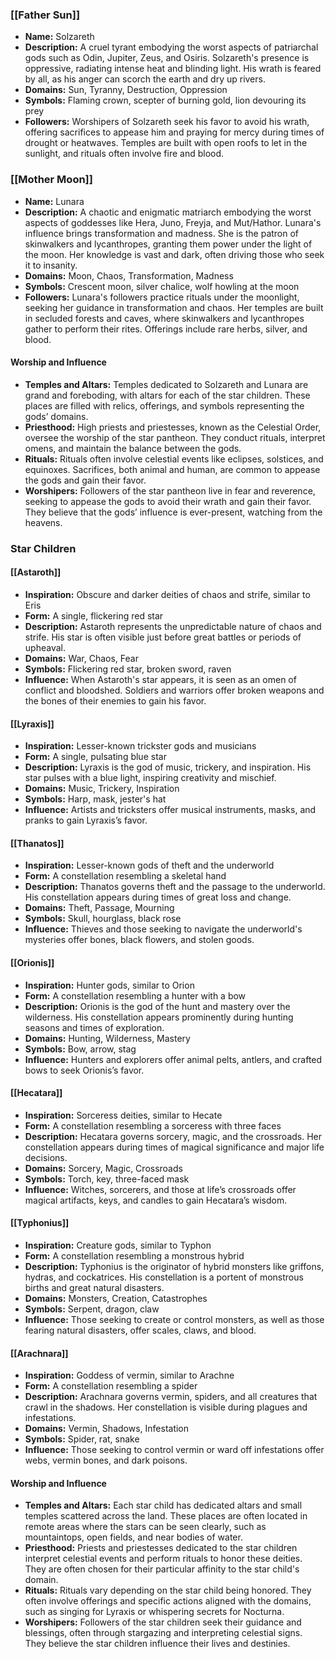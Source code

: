 ### [[Father Sun]]

- **Name:** Solzareth
- **Description:** A cruel tyrant embodying the worst aspects of patriarchal gods such as Odin, Jupiter, Zeus, and Osiris. Solzareth's presence is oppressive, radiating intense heat and blinding light. His wrath is feared by all, as his anger can scorch the earth and dry up rivers.
- **Domains:** Sun, Tyranny, Destruction, Oppression
- **Symbols:** Flaming crown, scepter of burning gold, lion devouring its prey
- **Followers:** Worshipers of Solzareth seek his favor to avoid his wrath, offering sacrifices to appease him and praying for mercy during times of drought or heatwaves. Temples are built with open roofs to let in the sunlight, and rituals often involve fire and blood.

### [[Mother Moon]]

- **Name:** Lunara
- **Description:** A chaotic and enigmatic matriarch embodying the worst aspects of goddesses like Hera, Juno, Freyja, and Mut/Hathor. Lunara's influence brings transformation and madness. She is the patron of skinwalkers and lycanthropes, granting them power under the light of the moon. Her knowledge is vast and dark, often driving those who seek it to insanity.
- **Domains:** Moon, Chaos, Transformation, Madness
- **Symbols:** Crescent moon, silver chalice, wolf howling at the moon
- **Followers:** Lunara's followers practice rituals under the moonlight, seeking her guidance in transformation and chaos. Her temples are built in secluded forests and caves, where skinwalkers and lycanthropes gather to perform their rites. Offerings include rare herbs, silver, and blood.
#### Worship and Influence

- **Temples and Altars:** Temples dedicated to Solzareth and Lunara are grand and foreboding, with altars for each of the star children. These places are filled with relics, offerings, and symbols representing the gods’ domains.
- **Priesthood:** High priests and priestesses, known as the Celestial Order, oversee the worship of the star pantheon. They conduct rituals, interpret omens, and maintain the balance between the gods.
- **Rituals:** Rituals often involve celestial events like eclipses, solstices, and equinoxes. Sacrifices, both animal and human, are common to appease the gods and gain their favor.
- **Worshipers:** Followers of the star pantheon live in fear and reverence, seeking to appease the gods to avoid their wrath and gain their favor. They believe that the gods’ influence is ever-present, watching from the heavens.
### Star Children

#### [[Astaroth]]
- **Inspiration:** Obscure and darker deities of chaos and strife, similar to Eris
- **Form:** A single, flickering red star
- **Description:** Astaroth represents the unpredictable nature of chaos and strife. His star is often visible just before great battles or periods of upheaval.
- **Domains:** War, Chaos, Fear
- **Symbols:** Flickering red star, broken sword, raven
- **Influence:** When Astaroth's star appears, it is seen as an omen of conflict and bloodshed. Soldiers and warriors offer broken weapons and the bones of their enemies to gain his favor.

#### [[Lyraxis]]
- **Inspiration:** Lesser-known trickster gods and musicians
- **Form:** A single, pulsating blue star
- **Description:** Lyraxis is the god of music, trickery, and inspiration. His star pulses with a blue light, inspiring creativity and mischief.
- **Domains:** Music, Trickery, Inspiration
- **Symbols:** Harp, mask, jester's hat
- **Influence:** Artists and tricksters offer musical instruments, masks, and pranks to gain Lyraxis’s favor.

#### [[Thanatos]]
- **Inspiration:** Lesser-known gods of theft and the underworld
- **Form:** A constellation resembling a skeletal hand
- **Description:** Thanatos governs theft and the passage to the underworld. His constellation appears during times of great loss and change.
- **Domains:** Theft, Passage, Mourning
- **Symbols:** Skull, hourglass, black rose
- **Influence:** Thieves and those seeking to navigate the underworld's mysteries offer bones, black flowers, and stolen goods.

#### [[Orionis]]
- **Inspiration:** Hunter gods, similar to Orion
- **Form:** A constellation resembling a hunter with a bow
- **Description:** Orionis is the god of the hunt and mastery over the wilderness. His constellation appears prominently during hunting seasons and times of exploration.
- **Domains:** Hunting, Wilderness, Mastery
- **Symbols:** Bow, arrow, stag
- **Influence:** Hunters and explorers offer animal pelts, antlers, and crafted bows to seek Orionis’s favor.

#### [[Hecatara]]
- **Inspiration:** Sorceress deities, similar to Hecate
- **Form:** A constellation resembling a sorceress with three faces
- **Description:** Hecatara governs sorcery, magic, and the crossroads. Her constellation appears during times of magical significance and major life decisions.
- **Domains:** Sorcery, Magic, Crossroads
- **Symbols:** Torch, key, three-faced mask
- **Influence:** Witches, sorcerers, and those at life’s crossroads offer magical artifacts, keys, and candles to gain Hecatara’s wisdom.

#### [[Typhonius]]
- **Inspiration:** Creature gods, similar to Typhon
- **Form:** A constellation resembling a monstrous hybrid
- **Description:** Typhonius is the originator of hybrid monsters like griffons, hydras, and cockatrices. His constellation is a portent of monstrous births and great natural disasters.
- **Domains:** Monsters, Creation, Catastrophes
- **Symbols:** Serpent, dragon, claw
- **Influence:** Those seeking to create or control monsters, as well as those fearing natural disasters, offer scales, claws, and blood.

#### [[Arachnara]]
- **Inspiration:** Goddess of vermin, similar to Arachne
- **Form:** A constellation resembling a spider
- **Description:** Arachnara governs vermin, spiders, and all creatures that crawl in the shadows. Her constellation is visible during plagues and infestations.
- **Domains:** Vermin, Shadows, Infestation
- **Symbols:** Spider, rat, snake
- **Influence:** Those seeking to control vermin or ward off infestations offer webs, vermin bones, and dark poisons.

#### Worship and Influence

- **Temples and Altars:** Each star child has dedicated altars and small temples scattered across the land. These places are often located in remote areas where the stars can be seen clearly, such as mountaintops, open fields, and near bodies of water.
- **Priesthood:** Priests and priestesses dedicated to the star children interpret celestial events and perform rituals to honor these deities. They are often chosen for their particular affinity to the star child's domain.
- **Rituals:** Rituals vary depending on the star child being honored. They often involve offerings and specific actions aligned with the domains, such as singing for Lyraxis or whispering secrets for Nocturna.
- **Worshipers:** Followers of the star children seek their guidance and blessings, often through stargazing and interpreting celestial signs. They believe the star children influence their lives and destinies.